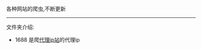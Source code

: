 各种网站的爬虫,不断更新  

--------------------------------  
文件夹介绍: 

* 1688 是爬[代理ip站](http://www.xicidaili.com)的代理ip 

